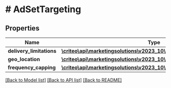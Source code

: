 # # AdSetTargeting

## Properties

Name | Type | Description | Notes
------------ | ------------- | ------------- | -------------
**delivery_limitations** | [**\criteo\api\marketingsolutions\v2023_10\Model\AdSetDeliveryLimitations**](AdSetDeliveryLimitations.md) |  | [optional]
**geo_location** | [**\criteo\api\marketingsolutions\v2023_10\Model\AdSetGeoLocation**](AdSetGeoLocation.md) |  | [optional]
**frequency_capping** | [**\criteo\api\marketingsolutions\v2023_10\Model\AdSetFrequencyCapping**](AdSetFrequencyCapping.md) |  | [optional]

[[Back to Model list]](../../README.md#models) [[Back to API list]](../../README.md#endpoints) [[Back to README]](../../README.md)
